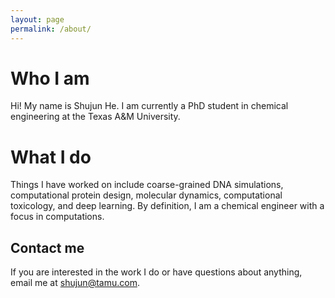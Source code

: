 ```yaml
---
layout: page
permalink: /about/
---
```

# Who I am

Hi! My name is Shujun He. I am currently a PhD student in chemical engineering at the Texas A&M University. 

# What I do

Things I have worked on include coarse-grained DNA simulations, computational protein design, molecular dynamics, computational toxicology, and deep learning. By definition, I am
a chemical engineer with a focus in computations.

## Contact me

If you are interested in the work I do or have questions about anything, email me at [shujun@tamu.com](mailto:shujun@tamu.edu).
